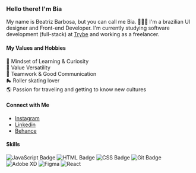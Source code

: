### Hello there! I'm Bia 

My name is Beatriz Barbosa, but you can call me Bia. 🙋🏼‍♀️
I'm a brazilian UI designer and Front-end Developer. I'm currently studying software development (full-stack) at [Trybe](https://www.betrybe.com/) and working as a freelancer.

#### My Values and Hobbies
🧠 Mindset of Learning & Curiosity <br>
💜 Value Versatility <br>
🙌 Teamwork & Good Communication <br>
🛼 Roller skating lover <br>
🌎 Passion for traveling and getting to know new cultures <br>

#### Connect with Me
- [Instagram](https://www.instagram.com/beatrizcpbarbosa/) <br>
- [Linkedin](https://www.linkedin.com/in/beatrizcpbarbosa/) <br>
- [Behance](https://www.behance.net/beatrizcpbarbosa) <br>

#### Skills
![JavaScript Badge](https://img.shields.io/badge/-JavaScript-yellow?style=flat-square&logo=JavaScript&logoColor=white) ![HTML Badge](https://img.shields.io/badge/-HTML-E34F26?style=flat-square&logo=html5&logoColor=white) ![CSS Badge](https://img.shields.io/badge/-CSS-1572B6?style=flat-square&logo=css3&logoColor=white) ![Git Badge](https://img.shields.io/badge/-Git-F05032?style=flat-square&logo=git&logoColor=white) ![Adobe XD](https://img.shields.io/badge/-Adobe%20XD-ff69b4?style=flat-square)  ![Figma](https://img.shields.io/badge/-Figma-orange?style=flat-square) ![React](https://img.shields.io/badge/-Figma-blue?style=flat-square)
